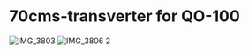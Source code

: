 # 70cms-transverter for QO-100

![IMG_3803](https://github.com/user-attachments/assets/e2f6d283-e973-4661-a3e1-0b54f6b3ca1e)
![IMG_3806 2](https://github.com/user-attachments/assets/aedfcb66-a8c2-4445-b41e-60f7803f792c)
